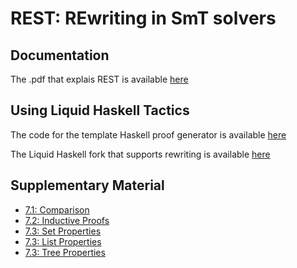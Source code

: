 # REST: REwriting in SmT solvers

## Documentation
 The .pdf that explais REST is available [here](https://github.com/zgrannan/rest/blob/master/REST-POPL21.pdf)

## Using Liquid Haskell Tactics

The code for the template Haskell proof generator is available [here](https://github.com/mustafahafidi/qc-to-lh)

The Liquid Haskell fork that supports rewriting is available [here](https://github.com/zgrannan/liquidhaskell/tree/rw-termination-noplugin2)

## Supplementary Material

- [7.1: Comparison](https://github.com/zgrannan/rest/tree/master/benchmarks)
- [7.2: Inductive Proofs](https://github.com/mustafahafidi/qc-to-lh/blob/master/benchmarks/Properties.hs)
- [7.3: Set Properties](https://github.com/zgrannan/rest/tree/master/casestudies/set)
- [7.3: List Properties](https://github.com/zgrannan/rest/blob/master/casestudies/tpfa/02.hs)
- [7.3: Tree Properties](https://github.com/zgrannan/rest/blob/master/casestudies/tpfa/04.hs)
